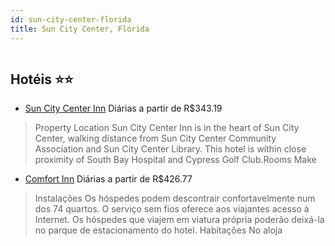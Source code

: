 ```yaml
---
id: sun-city-center-florida
title: Sun City Center, Flórida
---
```


<center><img src="https://assets.cosmos-data.com/1/045b09af105bbe53fa993c4e93fc40eb/273222.jpg" alt="" /></center>


## Hotéis ⭐️⭐️

-    [Sun City Center Inn](https://www.hurb.com/aud/https://www.hurb.com/hoteis/sun-city-center/sun-city-center-inn-JNP-JP148913?cmp=18055) Diárias a partir de R$343.19
   > Property Location Sun City Center Inn is in the heart of Sun City Center, walking distance from Sun City Center Community Association and Sun City Center Library. This hotel is within close proximity of South Bay Hospital and Cypress Golf Club.Rooms Make 
-    [Comfort Inn](https://www.hurb.com/aud/https://www.hurb.com/hoteis/sun-city-center/comfort-inn-JNP-JP013688?cmp=18055) Diárias a partir de R$426.77
   > Instalações
Os hóspedes podem descontrair confortavelmente num dos 74 quartos. O serviço sem fios oferece aos viajantes acesso à Internet. Os hóspedes que viajem em viatura própria poderão deixá-la no parque de estacionamento do hotel.
Habitações
No aloja
